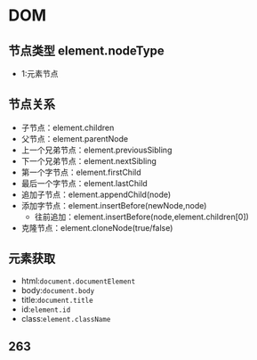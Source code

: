 # DOM

## 节点类型 element.nodeType
- 1:元素节点

## 节点关系
- 子节点：element.children
- 父节点：element.parentNode
- 上一个兄弟节点：element.previousSibling
- 下一个兄弟节点：element.nextSibling
- 第一个字节点：element.firstChild
- 最后一个字节点：element.lastChild
- 追加子节点：element.appendChild(node)
- 添加字节点：element.insertBefore(newNode,node)
    - 往前追加：element.insertBefore(node,element.children[0])
- 克隆节点：element.cloneNode(true/false)

## 元素获取
- html:`document.documentElement`
- body:`document.body`
- title:`document.title`
- id:`element.id`
- class:`element.className`

## 263
